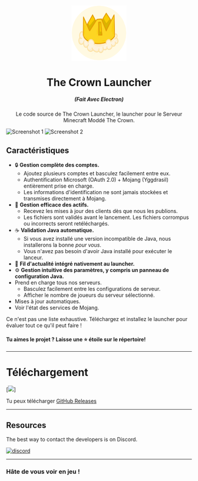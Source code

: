 <p align="center"><img src="./app/assets/images/SealCircle.png" width="150px" height="150px" alt="Louxa16"></p>

<h1 align="center">The Crown Launcher</h1>

<em><h5 align="center">(Fait Avec Electron)</h5></em>

<p align="center">Le code source de The Crown Launcher, le launcher pour le Serveur Minecraft Moddé The Crown.</p>

![Screenshot 1](https://i.imgur.com/6o7SmH6.png)
![Screenshot 2](https://i.imgur.com/x3B34n1.png)

## Caractéristiques

* 🔒 **Gestion complète des comptes.**
  * Ajoutez plusieurs comptes et basculez facilement entre eux.
  * Authentification Microsoft (OAuth 2.0) + Mojang (Yggdrasil) entièrement prise en charge.
  * Les informations d'identification ne sont jamais stockées et transmises directement à Mojang.
* 📂 **Gestion efficace des actifs.**
  * Recevez les mises à jour des clients dès que nous les publions.
  * Les fichiers sont validés avant le lancement. Les fichiers corrompus ou incorrects seront retéléchargés.
* ☕ **Validation Java automatique.**
  * Si vous avez installé une version incompatible de Java, nous installerons la bonne *pour vous*.
  * Vous n'avez pas besoin d'avoir Java installé pour exécuter le lanceur.
* 📰 **Fil d'actualité intégré nativement au launcher.**
* ⚙️ **Gestion intuitive des paramètres, y compris un panneau de configuration Java.**
* Prend en charge tous nos serveurs.
  * Basculez facilement entre les configurations de serveur.
  * Afficher le nombre de joueurs du serveur sélectionné.
* Mises à jour automatiques.
* Voir l'état des services de Mojang.

Ce n'est pas une liste exhaustive. Téléchargez et installez le launcher pour évaluer tout ce qu'il peut faire !

#### Tu aimes le projet ? Laisse une ⭐ étoile sur le répertoire!

---

# Téléchargement
[![](https://img.shields.io/github/release/Louxa16/TheCrownLauncher.svg?style=flat-square)]

Tu peux télécharger [GitHub Releases](https://github.com/Louxa16/TheCrownLauncher/releases)

---

## Resources

The best way to contact the developers is on Discord.

[![discord](https://discordapp.com/api/guilds/1089278452739354765/embed.png?style=banner2)][discord]

---

### Hâte de vous voir en jeu !


[nodejs]: https://nodejs.org/en/ 'Node.js'
[vscode]: https://code.visualstudio.com/ 'Visual Studio Code'
[mainprocess]: https://electronjs.org/docs/tutorial/application-architecture#main-and-renderer-processes 'Main Process'
[rendererprocess]: https://electronjs.org/docs/tutorial/application-architecture#main-and-renderer-processes 'Renderer Process'
[chromedebugger]: https://marketplace.visualstudio.com/items?itemName=msjsdiag.debugger-for-chrome 'Debugger for Chrome'
[discord]: https://discord.gg/zNWUXdt 'Discord'
[wiki]: https://github.com/dscalzi/HeliosLauncher/wiki 'wiki'
[nebula]: https://github.com/dscalzi/Nebula 'dscalzi/Nebula'
[v2branch]: https://github.com/dscalzi/HeliosLauncher/tree/ts-refactor 'v2 branch'
